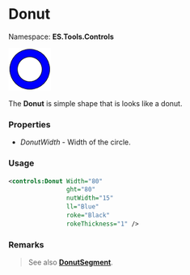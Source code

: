 # Donut
Namespace: **ES.Tools.Controls**

![Donut example](Images/Donut.png "Donut")

The **Donut** is simple shape that is looks like a donut.

### Properties

* *DonutWidth* - Width of the circle.

### Usage

``` XML
<controls:Donut Width="80"
                ght="80"
                nutWidth="15"
                ll="Blue"
                roke="Black"
                rokeThickness="1" />
```

### Remarks

> See also [**DonutSegment**](DonutSegment).